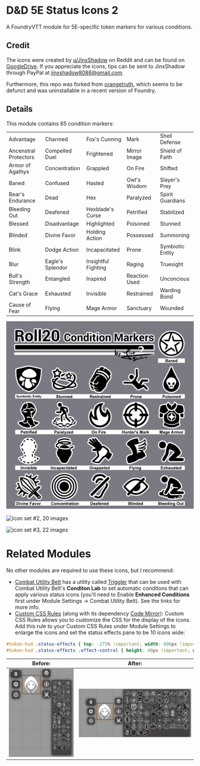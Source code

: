 # D&D 5E Status Icons 2

A FoundryVTT module for 5E-specific token markers for various conditions.

## Credit

The icons were created by [u/JinxShadow](https://www.reddit.com/user/JinxShadow/) on Reddit and can be found on [GoogleDrive](https://drive.google.com/drive/folders/1p8PTqBHkgSrKVqqOyI2_kFcPmbgLcX72). If you appreciate the icons, tips can be sent to JinxShadow through PayPal at jinxshadow8086@gmail.com.

Furthermore, this repo was forked from [orangetruth](https://github.com/orangetruth/dnd5e-status-icons), which seems to be defunct and was uninstallable in a recent version of Foundry.

## Details

This module contains 65 condition markers:

||||||
|----------|----------|----------|----------|----------|
|Advantage|Charmed|Fox's Cunning|Mark|Shell Defense|
|Ancenstral Protectors|Compelled Duel|Frightened|Mirror Image|Shield of Faith|
|Armor of Agathys|Concentration|Grappled|On Fire|Shifted|
|Baned|Confused|Hasted|Owl's Wisdom|Slayer's Prey|
|Bear's Endurance|Dead|Hex|Paralyzed|Spirit Guardians|
|Bleeding Out|Deafened|Hexblade's Curse|Petrified|Stabilized|
|Blessed|Disadvantage|Highlighted|Poisoned|Stunned|
|Blinded|Divine Favor|Holding Action|Possessed|Summoning|
|Blink|Dodge Action|Incapacitated|Prone|Symbiotic Entity|
|Blur|Eagle's Splendor|Insightful Fighting|Raging|Truesight|
|Bull's Strength|Entangled|Inspired|Reaction Used|Unconcious|
|Cat's Grace|Exhausted|Invisible|Restrained|Warding Bond|
|Cause of Fear|Flying|Mage Armor|Sanctuary|Wounded|


![icon set #1, 20 images](https://github.com/BradleyStaples/dnd5e-status-icons-2/raw/main/img/icon-set-1.jpg)

![icon set #2, 20 images](https://github.com/BradleyStaples/dnd5e-status-icons-2/raw/main/img/icon-set-2.jpg)

![icon set #3, 22 images](https://github.com/BradleyStaples/dnd5e-status-icons-2/raw/main/img/icon-set-3.jpg)

# Related Modules

No other modules are required to use these icons, but I recommend:

* [Combat Utility Belt](https://foundryvtt.com/packages/combat-utility-belt) has a utility called [Triggler](https://github.com/death-save/combat-utility-belt/wiki/triggler) that can be used with Combat Utility Belt's **Conditon Lab** to set automatic conditons that can apply various status icons (you'll need to Enable **Enhanced Conditions** first under Module Settings -> Combat Utility Belt). See the links for more info.
* [Custom CSS Rules](https://foundryvtt.com/packages/custom-css) (along with its dependency [Code Mirror](https://foundryvtt.com/packages/_CodeMirror)): Custom CSS Rules allows you to customize the CSS for the display of the icons. Add this rule to your Custom CSS Rules under Module Settings to enlarge the icons and set the status effects pane to be 10 icons wide:

```css
#token-hud .status-effects { top: -275% !important; width: 400px !important; grid-template-columns: 40px 40px 40px 40px 40px 40px 40px 40px 40px 40px !important; }
#token-hud .status-effects .effect-control { height: 40px !important; width: 40px !important; }
```

|Before:|After:|
|---|----|
|![icons arranged by default](https://github.com/BradleyStaples/dnd5e-status-icons-2/raw/main/img/css-icons-before.png)|![enlarged icons in a wider grid](https://github.com/BradleyStaples/dnd5e-status-icons-2/raw/main/img/css-icons-after.png)|

